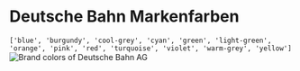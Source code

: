 # Deutsche Bahn Markenfarben
`['blue', 'burgundy', 'cool-grey', 'cyan', 'green', 'light-green', 'orange', 'pink', 'red', 'turquoise', 'violet', 'warm-grey', 'yellow']`
![Brand colors of Deutsche Bahn AG](overview.png)
